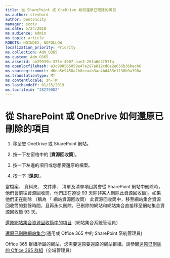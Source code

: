 ```yaml
---
title: 從 SharePoint 或 OneDrive 如何還原已刪除的項目
ms.author: stevhord
author: bentoncity
manager: scotv
ms.date: 5/24/2018
ms.audience: Admin
ms.topic: article
ROBOTS: NOINDEX, NOFOLLOW
localization_priority: Priority
ms.collection: Adm_O365
ms.custom: Adm_O365
ms.assetid: ab29939b-37fe-4007-aae3-26fa6d2f57fa
ms.openlocfilehash: a3c980565059e47a297a812cd6e2e656b36becb6
ms.sourcegitcommit: d6ea5e9458a2b8ceaab3ac4bd483e1130b9a398a
ms.translationtype: MT
ms.contentlocale: zh-TW
ms.lasthandoff: 01/15/2019
ms.locfileid: "28279082"
---
```

# <a name="restore-deleted-items-from-sharepoint-or-onedrive"></a>從 SharePoint 或 OneDrive 如何還原已刪除的項目

1. 移至您 OneDrive 或 SharePoint 網站。
    
2. 按一下左窗格中的 [**資源回收筒**]。 
    
3. 按一下左邊的項目或您想要還原的檔案。
    
4. 按一下 [**還原**]。 
    
當檔案、 資料夾、 文件庫、 清單及清單項目將會從 SharePoint 網站中刪除時，他們會前往資源回收筒，他們正在遵從 93 天除非某人刪除此資源回收筒]。如果他們正在刪除 （稱為 「 網站資源回收筒） 此資源回收筒中，移至網站集合資源回收筒的剩餘時間，且再永久刪除。已刪除的網站和網站集合直接移至網站集合資源回收筒 93 天。
  
[還原網站集合資源回收筒中的項目](https://go.microsoft.com/fwlink/?linkid=867800)（網站集合系統管理員） 
  
[還原已刪除網站集合](https://go.microsoft.com/fwlink/?linkid=867660)(通用或 Office 365 中的 SharePoint 系統管理員) 
  
Office 365 群組所屬的網站，您需要還原要還原的網站群組。請參閱[還原已刪除的 Office 365 群組](https://go.microsoft.com/fwlink/?linkid=867802)（全域管理員） 
  

